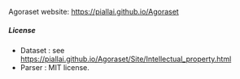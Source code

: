 Agoraset website: https://piallai.github.io/Agoraset

##### License
- Dataset : see https://piallai.github.io/Agoraset/Site/Intellectual_property.html
- Parser : MIT license.